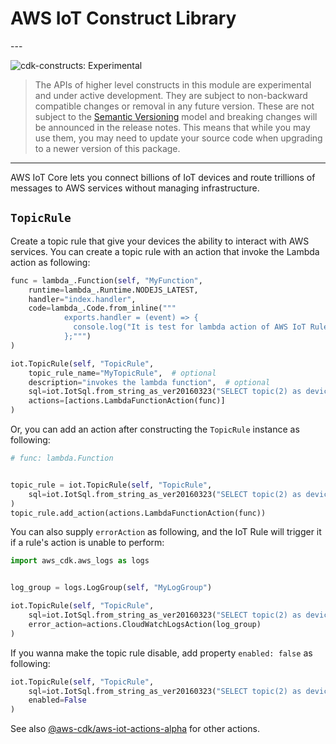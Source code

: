 # AWS IoT Construct Library

<!--BEGIN STABILITY BANNER-->---


![cdk-constructs: Experimental](https://img.shields.io/badge/cdk--constructs-experimental-important.svg?style=for-the-badge)

> The APIs of higher level constructs in this module are experimental and under active development.
> They are subject to non-backward compatible changes or removal in any future version. These are
> not subject to the [Semantic Versioning](https://semver.org/) model and breaking changes will be
> announced in the release notes. This means that while you may use them, you may need to update
> your source code when upgrading to a newer version of this package.

---
<!--END STABILITY BANNER-->

AWS IoT Core lets you connect billions of IoT devices and route trillions of
messages to AWS services without managing infrastructure.

## `TopicRule`

Create a topic rule that give your devices the ability to interact with AWS services.
You can create a topic rule with an action that invoke the Lambda action as following:

```python
func = lambda_.Function(self, "MyFunction",
    runtime=lambda_.Runtime.NODEJS_LATEST,
    handler="index.handler",
    code=lambda_.Code.from_inline("""
            exports.handler = (event) => {
              console.log("It is test for lambda action of AWS IoT Rule.", event);
            };""")
)

iot.TopicRule(self, "TopicRule",
    topic_rule_name="MyTopicRule",  # optional
    description="invokes the lambda function",  # optional
    sql=iot.IotSql.from_string_as_ver20160323("SELECT topic(2) as device_id, timestamp() as timestamp FROM 'device/+/data'"),
    actions=[actions.LambdaFunctionAction(func)]
)
```

Or, you can add an action after constructing the `TopicRule` instance as following:

```python
# func: lambda.Function


topic_rule = iot.TopicRule(self, "TopicRule",
    sql=iot.IotSql.from_string_as_ver20160323("SELECT topic(2) as device_id, timestamp() as timestamp FROM 'device/+/data'")
)
topic_rule.add_action(actions.LambdaFunctionAction(func))
```

You can also supply `errorAction` as following,
and the IoT Rule will trigger it if a rule's action is unable to perform:

```python
import aws_cdk.aws_logs as logs


log_group = logs.LogGroup(self, "MyLogGroup")

iot.TopicRule(self, "TopicRule",
    sql=iot.IotSql.from_string_as_ver20160323("SELECT topic(2) as device_id, timestamp() as timestamp FROM 'device/+/data'"),
    error_action=actions.CloudWatchLogsAction(log_group)
)
```

If you wanna make the topic rule disable, add property `enabled: false` as following:

```python
iot.TopicRule(self, "TopicRule",
    sql=iot.IotSql.from_string_as_ver20160323("SELECT topic(2) as device_id, timestamp() as timestamp FROM 'device/+/data'"),
    enabled=False
)
```

See also [@aws-cdk/aws-iot-actions-alpha](https://docs.aws.amazon.com/cdk/api/v2/docs/aws-iot-actions-alpha-readme.html) for other actions.
